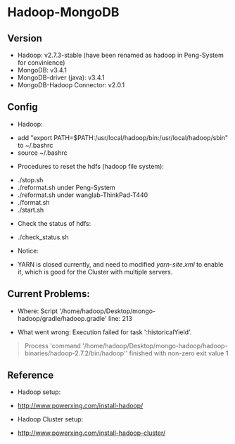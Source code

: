 # Hadoop-MongoDB

## Version

* Hadoop: v2.7.3-stable (have been renamed as hadoop in Peng-System for convinience)
* MongoDB: v3.4.1
* MongoDB-driver (java): v3.4.1
* MongoDB-Hadoop Connector: v2.0.1

## Config

* Hadoop: 
 - add "export PATH=$PATH:/usr/local/hadoop/bin:/usr/local/hadoop/sbin" to ~/.bashrc
 - source ~/.bashrc

* Procedures to reset the hdfs (hadoop file system):
 - ./stop.sh
 - ./reformat.sh under Peng-System
 - ./reformat.sh under wanglab-ThinkPad-T440
 - ./format.sh
 - ./start.sh

* Check the status of hdfs:
 - ./check_status.sh

* Notice:
 - YARN is closed currently, and need to modified *yarn-site.xml* to enable it, which is good for the Cluster with multiple servers.

## Current Problems:
 
* Where:
Script '/home/hadoop/Desktop/mongo-hadoop/gradle/hadoop.gradle' line: 213

* What went wrong:
Execution failed for task ':historicalYield'.
> Process 'command '/home/hadoop/Desktop/mongo-hadoop/hadoop-binaries/hadoop-2.7.2/bin/hadoop'' finished with non-zero exit value 1


## Reference

* Hadoop setup: 
 - http://www.powerxing.com/install-hadoop/
* Hadoop Cluster setup: 
 - http://www.powerxing.com/install-hadoop-cluster/
